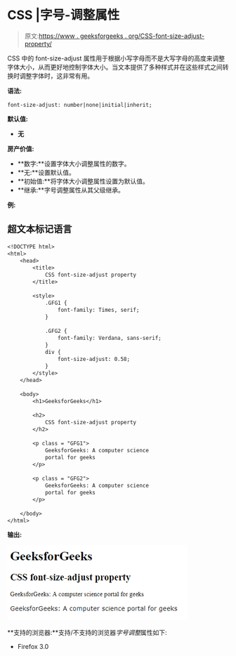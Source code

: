 # CSS |字号-调整属性

> 原文:[https://www . geeksforgeeks . org/CSS-font-size-adjust-property/](https://www.geeksforgeeks.org/css-font-size-adjust-property/)

CSS 中的 font-size-adjust 属性用于根据小写字母而不是大写字母的高度来调整字体大小，从而更好地控制字体大小。当文本提供了多种样式并在这些样式之间转换时调整字体时，这非常有用。

**语法:**

```
font-size-adjust: number|none|initial|inherit;
```

**默认值:**

*   **无**

**房产价值:**

*   **数字:**设置字体大小调整属性的数字。
*   **无:**设置默认值。
*   **初始值:**将字体大小调整属性设置为默认值。
*   **继承:**字号调整属性从其父级继承。

**例:**

## 超文本标记语言

```
<!DOCTYPE html>
<html>
    <head>
        <title>
            CSS font-size-adjust property
        </title>

        <style>
            .GFG1 {
                font-family: Times, serif;
            }

            .GFG2 {
                font-family: Verdana, sans-serif;
            }
            div {
                font-size-adjust: 0.58;
            }
        </style>
    </head>

    <body>
        <h1>GeeksforGeeks</h1>

        <h2>
            CSS font-size-adjust property
        </h2>

        <p class = "GFG1">
            GeeksforGeeks: A computer science
            portal for geeks
        </p>

        <p class = "GFG2">
            GeeksforGeeks: A computer science
            portal for geeks
        </p>

    </body>
</html>                   
```

**输出:**

![](img/b61fa9942860f1adf7c7b803122eb202.png)

**支持的浏览器:**支持/不支持的浏览器*字号调整*属性如下:

*   Firefox 3.0